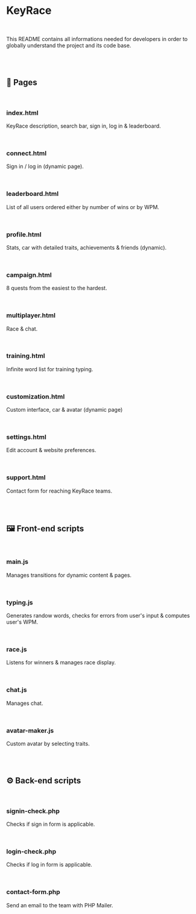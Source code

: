 # **KeyRace**

<br>

This README contains all informations needed for developers in order to
globally understand the project and its code base.

<br><br>


<!-------------------------------- P A G E S --------------------------------->

## **📄 Pages**

<br>

### **index.html**

KeyRace description, search bar, sign in, log in & leaderboard.

<br>


### **connect.html**

Sign in / log in (dynamic page).

<br>


### **leaderboard.html**

List of all users ordered either by number of wins or by WPM.

<br>


### **profile.html**

Stats, car with detailed traits, achievements & friends (dynamic).

<br>


### **campaign.html**

8 quests from the easiest to the hardest.

<br>


### **multiplayer.html**

Race & chat.

<br>


### **training.html**

Infinite word list for training typing.

<br>


### **customization.html**

Custom interface, car & avatar (dynamic page)

<br>


### **settings.html**

Edit account & website preferences.

<br>


### **support.html**

Contact form for reaching KeyRace teams.

<br><br>


<!--------------------- F R O N T - E N D   S C R I P T S -------------------->

## **🖼️ Front-end scripts**

<br>

### **main.js**

Manages transitions for dynamic content & pages.

<br>


### **typing.js**

Generates randow words, checks for errors from user's input & computes user's
WPM.

<br>


### **race.js**

Listens for winners & manages race display.

<br>


### **chat.js**

Manages chat.

<br>


### **avatar-maker.js**

Custom avatar by selecting traits.

<br><br>


<!---------------------- B A C K - E N D   S C R I P T S --------------------->

## **⚙️ Back-end scripts**

<br>

### **signin-check.php**

Checks if sign in form is applicable.

<br>


### **login-check.php**

Checks if log in form is applicable.

<br>


### **contact-form.php**

Send an email to the team with PHP Mailer.
